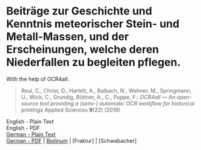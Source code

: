 # Beiträge zur Geschichte und Kenntnis meteorischer Stein- und Metall-Massen, und der Erscheinungen, welche deren Niederfallen zu begleiten pflegen.

With the help of OCR4all:

> Reul, C., Christ, D., Hartelt, A., Balbach, N., Wehner, M., Springmann, U., Wick, C., Grundig, Büttner, A., C., Puppe, F.: *OCR4all — An open-source tool providing a (semi-) automatic OCR workflow for historical printings* Applied Sciences **9**(22) (2019)

English - Plain Text  
English - PDF  
[German - Plain Text](full-text-german.md)  
[German - PDF](https://cdn.solaranamnesis.com/Schreibers/schreibers_1820_beitrage_geschichte_meteorischer_stein_metall_massen_german_baskerville.pdf) | [Biolinum](https://cdn.solaranamnesis.com/Schreibers/schreibers_1820_beitrage_geschichte_meteorischer_stein_metall_massen_german_biolinum.pdf) | [Fraktur] | [Schwabacher]  
